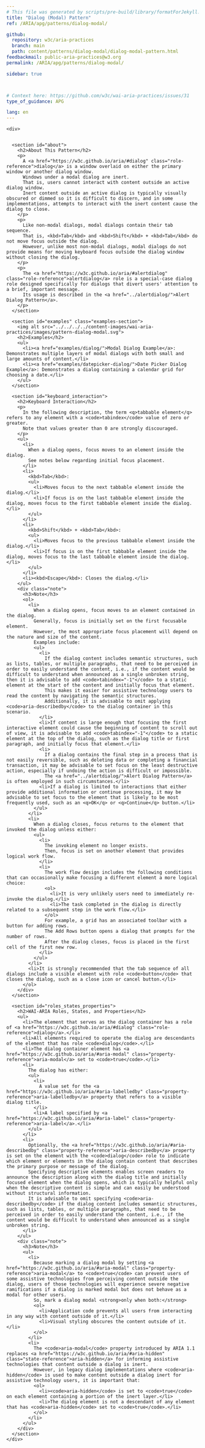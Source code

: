 ```yaml
---
# This file was generated by scripts/pre-build/library/formatForJekyll.js
title: "Dialog (Modal) Pattern"
ref: /ARIA/apg/patterns/dialog-modal/

github:
  repository: w3c/aria-practices
  branch: main
  path: content/patterns/dialog-modal/dialog-modal-pattern.html
feedbackmail: public-aria-practices@w3.org
permalink: /ARIA/apg/patterns/dialog-modal/

sidebar: true



# Context here: https://github.com/w3c/wai-aria-practices/issues/31
type_of_guidance: APG

lang: en
---
```

<meta charset="UTF-8" />
<meta content="width=device-width, initial-scale=1.0" name="viewport" />
<title>Dialog (Modal) Pattern</title>

<script src="../../../../content-assets/wai-aria-practices/shared/js/highlight.pack.js"></script>
<script src="../../../../content-assets/wai-aria-practices/shared/js/app.js"></script>


<link 
  rel="stylesheet"
  href="{{ '/content-assets/wai-aria-practices/styles.css' | relative_url }}"
>
<!-- Code highlighting styles -->
<link 
  rel="stylesheet"
  href="{{ '/content-assets/wai-aria-practices/shared/css/github.css' | relative_url }}"
>

<script>
const addBodyClass = undefined;
const enableSidebar = true;
if (addBodyClass) document.body.classList.add(addBodyClass);
if (enableSidebar) document.body.classList.add('has-sidebar');
</script>
    

<script>
    const parentPage = window.location.pathname.match(
      /\/(patterns|practices|about)\//
    )?.[1];
    if (parentPage) {
      const parentHref = 'a[href*="' + parentPage + '"]';
      document.querySelector(parentHref).classList.add('active');
    }
  </script>
<div>

    <div>
      

      <section id="about">
        <h2>About This Pattern</h2>
        <p>
          A <a href="https://w3c.github.io/aria/#dialog" class="role-reference">dialog</a> is a window overlaid on either the primary window or another dialog window.
          Windows under a modal dialog are inert.
          That is, users cannot interact with content outside an active dialog window.
          Inert content outside an active dialog is typically visually obscured or dimmed so it is difficult to discern, and in some implementations, attempts to interact with the inert content cause the dialog to close.
        </p>
        <p>
          Like non-modal dialogs, modal dialogs contain their tab sequence.
          That is, <kbd>Tab</kbd> and <kbd>Shift</kbd> + <kbd>Tab</kbd> do not move focus outside the dialog.
          However, unlike most non-modal dialogs, modal dialogs do not provide means for moving keyboard focus outside the dialog window without closing the dialog.
        </p>
        <p>
          The <a href="https://w3c.github.io/aria/#alertdialog" class="role-reference">alertdialog</a> role is a special-case dialog role designed specifically for dialogs that divert users' attention to a brief, important message.
          Its usage is described in the <a href="../alertdialog/">Alert Dialog Pattern</a>.
        </p>
      </section>

      <section id="examples" class="examples-section">
        <img alt src="../../../../content-images/wai-aria-practices/images/pattern-dialog-modal.svg">
        <h2>Examples</h2>
        <ul>
          <li><a href="examples/dialog/">Modal Dialog Example</a>: Demonstrates multiple layers of modal dialogs with both small and large amounts of content.</li>
          <li><a href="examples/datepicker-dialog/">Date Picker Dialog Example</a>: Demonstrates a dialog containing a calendar grid for choosing a date.</li>
        </ul>
      </section>

      <section id="keyboard_interaction">
        <h2>Keyboard Interaction</h2>
        <p>
          In the following description, the term <q>tabbable element</q> refers to any element with a <code>tabindex</code> value of zero or greater.
          Note that values greater than 0 are strongly discouraged.
        </p>
        <ul>
          <li>
            When a dialog opens, focus moves to an element inside the dialog.
            See notes below regarding initial focus placement.
          </li>
          <li>
            <kbd>Tab</kbd>:
            <ul>
              <li>Moves focus to the next tabbable element inside the dialog.</li>
              <li>If focus is on the last tabbable element inside the dialog, moves focus to the first tabbable element inside the dialog.</li>
            </ul>
          </li>
          <li>
            <kbd>Shift</kbd> + <kbd>Tab</kbd>:
            <ul>
              <li>Moves focus to the previous tabbable element inside the dialog.</li>
              <li>If focus is on the first tabbable element inside the dialog, moves focus to the last tabbable element inside the dialog.</li>
            </ul>
          </li>
          <li><kbd>Escape</kbd>: Closes the dialog.</li>
        </ul>
        <div class="note">
          <h3>Note</h3>
          <ol>
            <li>
              When a dialog opens, focus moves to an element contained in the dialog.
              Generally, focus is initially set on the first focusable element.
              However, the most appropriate focus placement will depend on the nature and size of the content.
              Examples include:
              <ul>
                <li>
                  If the dialog content includes semantic structures, such as lists, tables, or multiple paragraphs, that need to be perceived in order to easily understand the content, i.e., if the content would be difficult to understand when announced as a single unbroken string, then it is advisable to add <code>tabindex="-1"</code> to a static element at the start of the content and initially focus that element.
                  This makes it easier for assistive technology users to read the content by navigating the semantic structures.
                  Additionally, it is advisable to omit applying <code>aria-describedby</code> to the dialog container in this scenario.
                </li>
                <li>If content is large enough that focusing the first interactive element could cause the beginning of content to scroll out of view, it is advisable to add <code>tabindex="-1"</code> to a static element at the top of the dialog, such as the dialog title or first paragraph, and initially focus that element.</li>
                <li>
                  If a dialog contains the final step in a process that is not easily reversible, such as deleting data or completing a financial transaction, it may be advisable to set focus on the least destructive action, especially if undoing the action is difficult or impossible.
                  The <a href="../alertdialog/">Alert Dialog Pattern</a> is often employed in such circumstances.</li>
                <li>If a dialog is limited to interactions that either provide additional information or continue processing, it may be advisable to set focus to the element that is likely to be most frequently used, such as an <q>OK</q> or <q>Continue</q> button.</li>
              </ul>
            </li>
            <li>
              When a dialog closes, focus returns to the element that invoked the dialog unless either:
              <ul>
                <li>
                  The invoking element no longer exists.
                  Then, focus is set on another element that provides logical work flow.
                </li>
                <li>
                  The work flow design includes the following conditions that can occasionally make focusing a different element a more logical choice:
                  <ol>
                    <li>It is very unlikely users need to immediately re-invoke the dialog.</li>
                    <li>The task completed in the dialog is directly related to a subsequent step in the work flow.</li>
                  </ol>
                  For example, a grid has an associated toolbar with a button for adding rows.
                  The Add Rows button opens a dialog that prompts for the number of rows.
                  After the dialog closes, focus is placed in the first cell of the first new row.
                </li>
              </ul>
            </li>
            <li>It is strongly recommended that the tab sequence of all dialogs include a visible element with role <code>button</code> that closes the dialog, such as a close icon or cancel button.</li>
          </ol>
        </div>
      </section>

      <section id="roles_states_properties">
        <h2>WAI-ARIA Roles, States, and Properties</h2>
        <ul>
          <li>The element that serves as the dialog container has a role of <a href="https://w3c.github.io/aria/#dialog" class="role-reference">dialog</a>.</li>
          <li>All elements required to operate the dialog are descendants of the element that has role <code>dialog</code>.</li>
          <li>The dialog container element has <a href="https://w3c.github.io/aria/#aria-modal" class="property-reference">aria-modal</a> set to <code>true</code>.</li>
          <li>
            The dialog has either:
            <ul>
              <li>
                A value set for the <a href="https://w3c.github.io/aria/#aria-labelledby" class="property-reference">aria-labelledby</a> property that refers to a visible dialog title.
              </li>
              <li>A label specified by <a href="https://w3c.github.io/aria/#aria-label" class="property-reference">aria-label</a>.</li>
            </ul>
          </li>
          <li>
            Optionally, the <a href="https://w3c.github.io/aria/#aria-describedby" class="property-reference">aria-describedby</a> property is set on the element with the <code>dialog</code> role to indicate which element or elements in the dialog contain content that describes the primary purpose or message of the dialog.
            Specifying descriptive elements enables screen readers to announce the description along with the dialog title and initially focused element when the dialog opens, which is typically helpful only when the descriptive content is simple and can easily be understood without structural information.
            It is advisable to omit specifying <code>aria-describedby</code> if the dialog content includes semantic structures, such as lists, tables, or multiple paragraphs, that need to be perceived in order to easily understand the content, i.e., if the content would be difficult to understand when announced as a single unbroken string.
          </li>
        </ul>
        <div class="note">
          <h3>Note</h3>
          <ul>
            <li>
              Because marking a dialog modal by setting <a href="https://w3c.github.io/aria/#aria-modal" class="property-reference">aria-modal</a> to <code>true</code> can prevent users of some assistive technologies from perceiving content outside the dialog, users of those technologies will experience severe negative ramifications if a dialog is marked modal but does not behave as a modal for other users.
              So, mark a dialog modal <strong>only when both:</strong>
              <ol>
                <li>Application code prevents all users from interacting in any way with content outside of it.</li>
                <li>Visual styling obscures the content outside of it.</li>
              </ol>
            </li>
            <li>
              The <code>aria-modal</code> property introduced by ARIA 1.1 replaces <a href="https://w3c.github.io/aria/#aria-hidden" class="state-reference">aria-hidden</a> for informing assistive technologies that content outside a dialog is inert.
              However, in legacy dialog implementations where <code>aria-hidden</code> is used to make content outside a dialog inert for assistive technology users, it is important that:
              <ol>
                <li><code>aria-hidden</code> is set to <code>true</code> on each element containing a portion of the inert layer.</li>
                <li>The dialog element is not a descendant of any element that has <code>aria-hidden</code> set to <code>true</code>.</li>
              </ol>
            </li>
          </ul>
        </div>
      </section>
    </div>
  
</div>
<script
  src="{{ '/content-assets/wai-aria-practices/shared/js/skipto.js' | relative_url }}"
  data-skipto="colorTheme:aria; displayOption:popup; containerElement:div"
></script>

